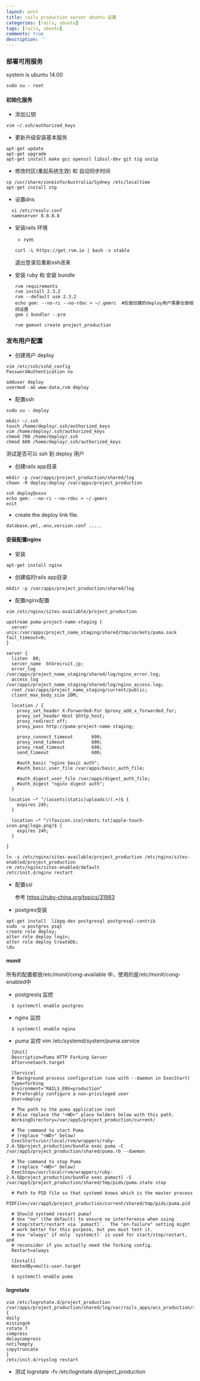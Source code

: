 ```yaml
---
layout: post
title: rails production server ubuntu 设置
categories: [rails, ubuntu]
tags: [rails, ubuntu]
comments: true
description: ''
---
```



### 部署可用服务

system is ubuntu 14.00

`sudo su - root`

#### 初始化服务
  * 添加公钥

  `vim ~/.ssh/authorized_keys`

  * 更新升级安装基本服务

  ~~~
  apt-get update
  apt-get upgrade
  apt-get install make gcc openssl libssl-dev git tig unzip
  ~~~

  * 修改时区(重起系统生效) 和 自动同步时间

  ~~~
  cp /usr/share/zoneinfo/Australia/Sydney /etc/localtime
  apt-get install ntp
  ~~~


  * 设置dns

  ~~~
    vi /etc/resolv.conf
    nameserver 8.8.8.8
  ~~~



  * 安装rails 环境

    * rvm

    ~~~
    curl -L https://get.rvm.io | bash -s stable
    ~~~
    退出登录后重新ssh进来

  * 安装 ruby 和 安装 bundle

    ~~~
    rvm requirements
    rvm install 2.3.2
    rvm --default use 2.3.2
    echo gem: --no-ri --no-rdoc > ~/.gemrc  #后面创建的deploy用户需要也做相同设置
    gem i bundler --pre

    rvm gemset create project_production
    ~~~

### 发布用户配置

  * 创建用户 deploy

  ~~~
  vim /etc/ssh/sshd_config
  PasswordAuthentication no

  adduser deploy
  usermod -aG www-data,rvm deploy
  ~~~

  * 配置ssh

  ~~~
  sudo su - deploy

  mkdir ~/.ssh
  touch /home/deploy/.ssh/authorized_keys
  vim /home/deploy/.ssh/authorized_keys
  chmod 700 /home/deploy/.ssh
  chmod 600 /home/deploy/.ssh/authorized_keys
  ~~~
  测试是否可以 ssh 到 deploy 用户


  * 创建rails app目录

  ~~~
  mkdir -p /var/apps/project_production/shared/log
  chown -R deploy:deploy /var/apps/project_production

  ssh deploy@xxxx
  echo gem: --no-ri --no-rdoc > ~/.gemrc
  exit
  ~~~

  * create the deploy link file.

  `database.yml,.env,version.conf ..... `

#### 安装配置nginx

  * 安装

  ~~~
  apt-get install nginx
  ~~~

  * 创建临时rails app目录

  ~~~
  mkdir -p /var/apps/project_production/shared/log
  ~~~

  * 配置nginx配置

  ~~~
  vim /etc/nginx/sites-available/project_production

  upstream puma-project-name-staging {
    server unix:/var/apps/project_name_staging/shared/tmp/sockets/puma.sock fail_timeout=0;
  }

  server {
    listen  80;
    server_name  btbrecruit.jp;
    error_log   /var/apps/project_name_staging/shared/log/nginx_error.log;
    access_log  /var/apps/project_name_staging/shared/log/nginx_access.log;
    root /var/apps/project_name_staging/current/public;
    client_max_body_size 20M;

    location / {
      proxy_set_header X-Forwarded-For $proxy_add_x_forwarded_for;
      proxy_set_header Host $http_host;
      proxy_redirect off;
      proxy_pass http://puma-project-name-staging;

      proxy_connect_timeout       600;
      proxy_send_timeout          600;
      proxy_read_timeout          600;
      send_timeout                600;

      #auth_basic "nginx basic auth";
      #auth_basic_user_file /var/apps/basic_auth_file;

      #auth_digest_user_file /var/apps/digest_auth_file;
      #auth_digest "nginx digest auth";
    }

   location ~* ^/(assets|static|uploads)/(.+)$ {
      expires 24h;
    }

    location ~* ^/(favicon.ico|robots.txt|apple-touch-icon.png|logo.png)$ {
      expires 24h;
    }

  }

  ln -s /etc/nginx/sites-available/project_production /etc/nginx/sites-enabled/project_production
  rm /etc/nginx/sites-enabled/default
  /etc/init.d/nginx restart
  ~~~

  * 配置ssl

    参考 https://ruby-china.org/topics/31983

  * postgres安装

  ~~~
  apt-get install  libpq-dev postgresql postgresql-contrib
  sudo -u postgres psql
  create role deploy;
  alter role deploy login;
  alter role deploy CreateDb;
  \du
  ~~~

#### monit
  所有的配置都放/etc/monit/cong-available 中，使用的是/etc/monit/cong-enabled中
  * postgreslq 监控

  ~~~
    $ systemctl enable postgres
  ~~~

  * nginx 监控

  ~~~
    $ systemctl enable nginx
  ~~~

  * puma 监控
  vim /etc/systemd/system/puma.service
  ~~~
    [Unit]
    Description=Puma HTTP Forking Server
    After=network.target

    [Service]
    # Background process configuration (use with --daemon in ExecStart)
    Type=forking
    Environment="RAILS_ENV=production"
    # Preferably configure a non-privileged user
    User=deploy

    # The path to the puma application root
    # Also replace the "<WD>" place holders below with this path.
    WorkingDirectory=/var/app5/project_production/current/

    # The command to start Puma
    # (replace "<WD>" below)
    ExecStart=/usr/local/rvm/wrappers/ruby-2.4.5@project_production/bundle exec puma -C /var/app5/project_production/shared/puma.rb --daemon

    # The command to stop Puma
    # (replace "<WD>" below)
    ExecStop=/usr/local/rvm/wrappers/ruby-2.4.5@project_production/bundle exec pumactl -S /var/app5/project_production/shared/tmp/pids/puma.state stop

    # Path to PID file so that systemd knows which is the master process
    PIDFile=/var/app5/project_production/current/shared/tmp/pids/puma.pid

    # Should systemd restart puma?
    # Use "no" (the default) to ensure no interference when using
    # stop/start/restart via `pumactl`.  The "on-failure" setting might
    # work better for this purpose, but you must test it.
    # Use "always" if only `systemctl` is used for start/stop/restart, and
    # reconsider if you actually need the forking config.
    Restart=always

    [Install]
    WantedBy=multi-user.target
  ~~~

  ~~~
    $ systemctl enable puma
  ~~~


#### logrotate

  ~~~
  vim /etc/logrotate.d/project_production
  /var/apps/project_production/shared/log/var/rails_apps/wcs_production/shared/log/*.log {
  daily
  missingok
  rotate 7
  compress
  delaycompress
  notifempty
  copytruncate
  }
  /etc/init.d/rsyslog restart
  ~~~

  * 测试
  logrotate -fv /etc/logrotate.d/project_production

